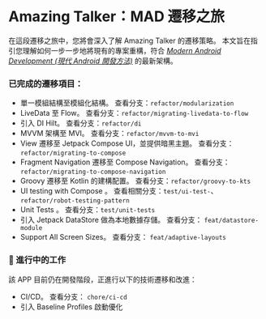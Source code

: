 # **Amazing Talker：MAD 遷移之旅**

在這段遷移之旅中，您將會深入了解 Amazing Talker 的遷移策略。
本文旨在指引您理解如何一步一步地將現有的專案重構，符合 [_Modern Android Development (現代 Android 開發方法)_](https://developer.android.com/modern-android-development?hl=en) 的最新架構。

### 已完成的遷移項目：

- 單一模組結構至模組化結構。 查看分支：`refactor/modularization`
- LiveData 至 Flow。 查看分支：`refactor/migrating-livedata-to-flow`
- 引入 DI Hilt。 查看分支：`refactor/di`
- MVVM 架構至 MVI。 查看分支：`refactor/mvvm-to-mvi`
- View 遷移至 Jetpack Compose UI，並提供暗黑主題。 查看分支：`refactor/migrating-to-compose`
- Fragment Navigation 遷移至 Compose Navigation。 查看分支：`refactor/migrating-to-compose-navigation`
- Groovy 遷移至 Kotlin 的建構配置。 查看分支：`refactor/groovy-to-kts`
- UI testing with Compose 。 查看相關分支：`test/ui-test-`、`refactor/robot-testing-pattern`
- Unit Tests 。 查看分支：`test/unit-tests`
- 引入 Jetpack DataStore 做為本地數據存儲。 查看分支： `feat/datastore-module`
- Support All Screen Sizes。 查看分支： `feat/adaptive-layouts`

### 🚧 進行中的工作

該 APP 目前仍在開發階段，正進行以下的技術遷移和改進：
- CI/CD。 查看分支： `chore/ci-cd`
- 引入 Baseline Profiles 啟動優化
